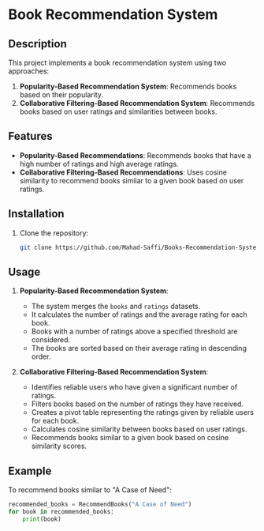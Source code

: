 # Book Recommendation System

## Description

This project implements a book recommendation system using two approaches:
1. **Popularity-Based Recommendation System**: Recommends books based on their popularity.
2. **Collaborative Filtering-Based Recommendation System**: Recommends books based on user ratings and similarities between books.

## Features

- **Popularity-Based Recommendations**: Recommends books that have a high number of ratings and high average ratings.
- **Collaborative Filtering-Based Recommendations**: Uses cosine similarity to recommend books similar to a given book based on user ratings.

## Installation

1. Clone the repository:
    ```sh
    git clone https://github.com/Mahad-Saffi/Books-Recommendation-System.git
    ```

## Usage

1. **Popularity-Based Recommendation System**:
    - The system merges the `books` and `ratings` datasets.
    - It calculates the number of ratings and the average rating for each book.
    - Books with a number of ratings above a specified threshold are considered.
    - The books are sorted based on their average rating in descending order.

2. **Collaborative Filtering-Based Recommendation System**:
    - Identifies reliable users who have given a significant number of ratings.
    - Filters books based on the number of ratings they have received.
    - Creates a pivot table representing the ratings given by reliable users for each book.
    - Calculates cosine similarity between books based on user ratings.
    - Recommends books similar to a given book based on cosine similarity scores.

## Example

To recommend books similar to "A Case of Need":

```python
recommended_books = RecommendBooks("A Case of Need")
for book in recommended_books:
    print(book)
